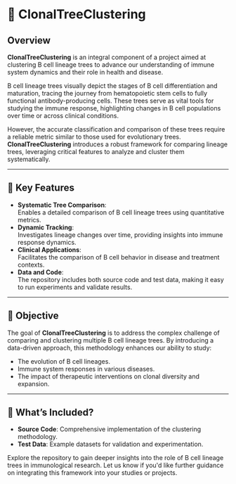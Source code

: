 # 🌳 **ClonalTreeClustering**  

## Overview  
**ClonalTreeClustering** is an integral component of a project aimed at clustering B cell lineage trees to advance our understanding of immune system dynamics and their role in health and disease.  

B cell lineage trees visually depict the stages of B cell differentiation and maturation, tracing the journey from hematopoietic stem cells to fully functional antibody-producing cells. These trees serve as vital tools for studying the immune response, highlighting changes in B cell populations over time or across clinical conditions.  

However, the accurate classification and comparison of these trees require a reliable metric similar to those used for evolutionary trees. **ClonalTreeClustering** introduces a robust framework for comparing lineage trees, leveraging critical features to analyze and cluster them systematically.  

---

## 🔑 **Key Features**  
- **Systematic Tree Comparison**:  
  Enables a detailed comparison of B cell lineage trees using quantitative metrics.  
- **Dynamic Tracking**:  
  Investigates lineage changes over time, providing insights into immune response dynamics.  
- **Clinical Applications**:  
  Facilitates the comparison of B cell behavior in disease and treatment contexts.  
- **Data and Code**:  
  The repository includes both source code and test data, making it easy to run experiments and validate results.  

---

## 🎯 **Objective**  
The goal of **ClonalTreeClustering** is to address the complex challenge of comparing and clustering multiple B cell lineage trees. By introducing a data-driven approach, this methodology enhances our ability to study:  
- The evolution of B cell lineages.  
- Immune system responses in various diseases.  
- The impact of therapeutic interventions on clonal diversity and expansion.  

---

## 🚀 **What’s Included?**  
- **Source Code**: Comprehensive implementation of the clustering methodology.  
- **Test Data**: Example datasets for validation and experimentation.  

Explore the repository to gain deeper insights into the role of B cell lineage trees in immunological research. Let us know if you'd like further guidance on integrating this framework into your studies or projects.  
